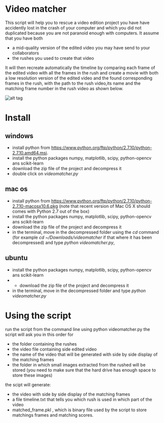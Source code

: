 # Video matcher

This script will help you to rescue a video edition project you have  have accidently lost in the crash of your computer and which you did not duplicated because you are not paranoid enough with computers. 
It assume that you have both 
- a mid-quality version of the edited video you may have send to your collaborators
- the rushes you used to create that video

It will then recreate automatically the timeline by comparing each frame of the edited video with all the frames in the rush and create a movie with both a low resolution version of the edited video and the found corresponding frames in the rush, with the path to the rush video,its name and the matching frame number in the rush video as shown below.

![alt tag](https://raw.github.com/martinGithub/videomatcher/master/example.png)

# Install

## windows

* install python from https://www.python.org/ftp/python/2.7.10/python-2.7.10.amd64.msi.
* install the python packages numpy, matplotlib, scipy, python-opencv ans scikit-learn
* download the zip file of the project and decompress it 
* double click on *videomatcher.py*

## mac os

* install python from https://www.python.org/ftp/python/2.7.10/python-2.7.10-macosx10.6.pkg (note that recent version of Mac OS X should comes with Python 2.7 out of the box)
* install the python packages numpy, matplotlib, scipy, python-opencv ans scikit-learn
* download the zip file of the project and decompress it 
* in the terminal, move in the decompressed folder using the *cd* command (for example *cd ~/Downloads/videomatcher* if that where it has been decompressed) and type *python videomatcher.py*,

## ubuntu

* install the python packages numpy, matplotlib, scipy, python-opencv ans scikit-learn
* * download the zip file of the project and decompress it 
* in the terminal, move in the decompressed folder and type *python videomatcher.py*

# Using the script

run the script from the command line using
python videomatcher.py
the script will ask you in this order for 
- the folder containing the rushes
- the video file containing side  edited video
- the name of the video that  will be generated with side by side display of the matching frames
- the folder in which small images extracted from the rushed will be stored (you need to make sure that the hard drive has
 enough space to store these images)

the scipt will generate:
- the video  with side by side display of the matching frames
- a file timeline.txt that tells you which rush is used in which part of the video
- matched_frame.pkl , which is binary file used by the script to store matchings frames and matching scores.




  

